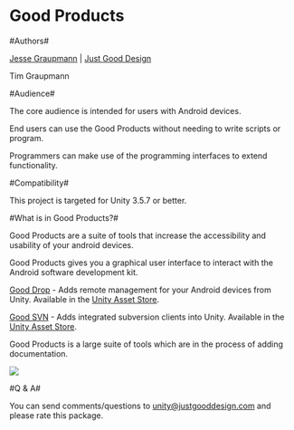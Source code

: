 Good Products
===

#Authors#

[Jesse Graupmann](https://plus.google.com/113634720692058569075) | [Just Good Design](http://www.justgooddesign.com/)

Tim Graupmann


#Audience#

The core audience is intended for users with Android devices.

End users can use the Good Products without needing to write scripts or program.

Programmers can make use of the programming interfaces to extend functionality.


#Compatibility#

This project is targeted for Unity 3.5.7 or better.


#What is in Good Products?#

Good Products are a suite of tools that increase the accessibility and usability of your android devices.

Good Products gives you a graphical user interface to interact with the Android software development kit.

[Good Drop](GoodDrop.md) - Adds remote management for your Android devices from Unity. Available in the [Unity Asset Store](https://www.assetstore.unity3d.com/#/content/5424).

[Good SVN](GoodSVN.md) - Adds integrated subversion clients into Unity. Available in the [Unity Asset Store](https://www.assetstore.unity3d.com/#/content/7242).

Good Products is a large suite of tools which are in the process of adding documentation.

<img src="http://d3j5vwomefv46c.cloudfront.net/photos/large/787746893.png?1373055657"/>


#Q & A#

You can send comments/questions to unity@justgooddesign.com and please rate this package.
